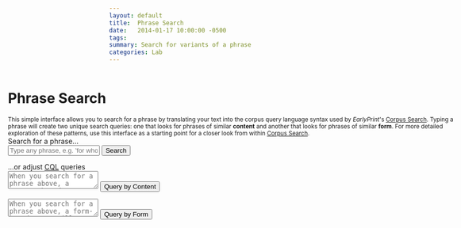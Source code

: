 ```yaml
---
layout: default
title:  Phrase Search
date:   2014-01-17 10:00:00 -0500
tags:
summary: Search for variants of a phrase
categories: Lab
---
```


<div class="background bg-white min-vh-75">
<h1 class="pl3">Phrase Search</h1>
<small class="db w-80 center">This simple interface allows you to search for a phrase by translating your text into the corpus query language syntax used by <em>EarlyPrint</em>'s <a href="https://ada.artsci.wustl.edu/corpus-frontend-1.2/eebotcp/search/">Corpus Search</a>. Typing a phrase will create two unique search queries: one that looks for phrases of similar <strong>content</strong> and another that looks for phrases of similar <strong>form</strong>. For more detailed exploration of these patterns, use this interface as a starting point for a closer look from within <a href="https://ada.artsci.wustl.edu/corpus-frontend-1.2/eebotcp/search/">Corpus Search</a>.</small>

<div class="cf h-auto bg-light-blue mw7 center pa4 br2-ns ba b--black-10">
  <div class="fl w-100 tc mb1">Search for a phrase...</div>
  <form id="mainSearch">
   <input class="f6 f5-l input-reset bn fl black-80 bg-white pa3 lh-solid w-100 w-75-m w-80-l br2-ns br--left-ns" type="text" placeholder="Type any phrase, e.g. 'for whom the bell tolls'" id="searchBox" />
   <button class="f6 f5-l button-reset fl pv3 tc bn bg-animate bg-black-70 hover-bg-black white pointer w-100 w-25-m w-20-l br2-ns br--right-ns" type="submit" id="submitSearch">Search</button>
  </form>
  <div class="fl w-100 tc mt4">...or adjust <a href="http://inl.github.io/BlackLab/corpus-query-language.html#using-cql" target="_blank">CQL</a> queries</div>
  <form class="w-50-ns fl pa2" id="contentQuery">
   <textarea class="f6 f5-l input-reset bn fl black-80 bg-white pa3 lh-solid w-100 br2-ns br--left-ns" type="text" placeholder="When you search for a phrase above, a content-based query will autopopulate here" id="contentBox"></textarea>
   <button class="f6 f5-l center db button-reset pv3 tc bn bg-animate bg-black-70 hover-bg-black white pointer br2-ns" type="submit" id="submitContent">Query by Content</button>
  </form>
  <form class="w-50-ns fl pa2" id="formQuery">
   <textarea class="f6 f5-l input-reset bn fl black-80 bg-white pa3 lh-solid w-100 br2-ns br--left-ns" type="text" placeholder="When you search for a phrase above, a form-based query will autopopulate here" id="formBox"></textarea>
   <button class="f6 f5-l center db button-reset pv3 mt3 tc bn bg-animate bg-black-70 hover-bg-black white pointer br2-ns" type="submit" id="submitForm">Query by Form</button>
  </form>
</div>

<div class="w-50-ns fl pr4 pl3">
  <div id="contentResults"></div>
</div>

<div class="w-50-ns fl pr4">
  <div id="formResults"></div>
</div>
</div>

<style>
.background {
  width: 95vw;
  position: absolute;
  left: 2.5%;
  }
</style>

<script type="module">
  import {html, render} from 'https://unpkg.com/lit-html@1.2.0/lit-html.js?module';

  const mainForm = document.getElementById("mainSearch"); //Full form for phrase search
  const contentForm = document.getElementById("contentQuery");
  const formForm = document.getElementById("formQuery");
  const searchInput = document.getElementById("searchBox") //Input box for phrase
  const resultsTemplate = (type, pattern, hits, docInfos) =>
    html`<h2 class="fl">Results by ${type}</h2>
    <a class="fr f6 link dim br2 ph3 pv2 mb2 dib white bg-dark-blue" href="https://ada.artsci.wustl.edu/corpus-frontend-1.2/eebotcp/search/hits?number=20&first=0&patt=${encodeURIComponent(pattern)}" target="_blank">Go to full results</a>
    <h4 class="fl w-100">First 20 results:</h4>
    <ul class="list f6 center">
      ${hits.map(h => html`
        <li class="fl w-100 lh-copy pv1 ba bl-0 bt-0 br-0 b--dotted b--black-30 gray">
        <div class="b fl w-80 black">${h.match.reg.join(" ")}</div>
        <div class="fl w-20 tr">${docInfos[h.docPid].display_year}</div>
        <div class="fl w-100"><strong>${docInfos[h.docPid].author}</strong> | ${docInfos[h.docPid].display_title.substring(0,50)}...</div>
        </li>`)}
    </ul>
    `;
  const errorTemplate = () =>
  html`<p>No results! Try a different phrase.</p>
  <p>Sometimes an alternate spelling may work. If you're having trouble, use the more detailed <a href="https://ada.artsci.wustl.edu/corpus-frontend-1.2/eebotcp/search/" target="_blank">Corpus Search</a> interface.</p>`;
  const singleWordTemplate = () =>
  html`<p>Your search has too few words!</p>
  <p> You've either entered just one word, or else your phrase doesn't contain enough distinct nouns or verbs to be searchable. If you'd like to search for a single word or a more specific phrase, use the detailed <a href="https://ada.artsci.wustl.edu/corpus-frontend-1.2/eebotcp/search/" target="_blank">Corpus Search</a> interface.</p>`;
  const formResults = document.getElementById('formResults');
  const contentResults = document.getElementById('contentResults');

  const getFormQuery = (string) => {
    if (string.split(" ").length <= 1) {
      render(singleWordTemplate(), formResults);
    } else {
    let pattern = string.split(" ").map(word => `[reg="${word}"]`).join("");
    let request = new Request(`https://ada.artsci.wustl.edu/blacklab-server-1.7.3/eebotcp/hits?number=20&patt=${encodeURIComponent(pattern)}&outputformat=json`);
    return fetch(request)
    .then(response => {
      if (response.status === 200) {
        return response.json();
      } else {
        throw new Error('Something went wrong on api server!');
        render(errorTemplate(), formResults);
      }
    })
    .then(response => {
      if (response.hits.length === 0) {
        render(errorTemplate(), formResults);
      } else {
        let match = response.hits[0].match;
        let new_pattern = match.pos.map(p => {if (p === "xx") { return "[]"} else { return `[pos="${p}"]`}}).join("");
	document.getElementById("formBox").value = new_pattern;
	return new_pattern;
      }

    }).catch(error => {
      console.error(error);
      render(errorTemplate(), formResults);
    });
  }
  }

  const getContentQuery = (string) => {
    let pattern = string.split(" ").map(word => `[reg="${word}"]`).join("");
    let request = new Request(`https://ada.artsci.wustl.edu/blacklab-server-1.7.3/eebotcp/hits?number=20&patt=${encodeURIComponent(pattern)}&outputformat=json`);
    return fetch(request)
    .then(response => {
      if (response.status === 200) {
        return response.json();
      } else {
        throw new Error('Something went wrong on api server!');
        render(errorTemplate(), contentResults);
      }
    })
    .then(response => {
      if (response.hits.length === 0) {
        render(errorTemplate(), contentResults);
      } else {
        let match = response.hits[0].match;
        let alphabet = "ABCDEFGHIJKLMNOPQRSTUVWXYZ"
        let imp_words = match.lemma.filter((l,idx) => match.pos[idx].startsWith("n") || match.pos[idx].startsWith("v") )
        if (imp_words.length <= 1) {
          render(singleWordTemplate(), contentResults);
        } else {
        let patt_1 = imp_words.map((l,idx,arr) => `${alphabet[idx]}:[lemma="${arr.join("|")}"]`).join("[]{0,5} ");
        let combos = Array.from(alphabet).slice(0,imp_words.length).map((a,i,arr) => arr.slice(i+1).map(b => [a, b])).flat(1)
        let patt_2 = combos.map(c => `${c[0]}.lemma != ${c[1]}.lemma`).join(" & ");
        let new_pattern = `${patt_1} :: ${patt_2}`
	document.getElementById("contentBox").value = new_pattern;
	return new_pattern;
      }
      }

    }).catch(error => {
      console.error(error);
      render(errorTemplate(), contentResults);
    });
  }

  const returnSearchResult = (type,pattern,container) => {
	let request = new Request(`https://ada.artsci.wustl.edu/blacklab-server-1.7.3/eebotcp/hits?number=20&patt=${encodeURIComponent(pattern)}&outputformat=json`);
        fetch(request)
        .then(response => {
          if (response.status === 200) {
            return response.json();
          } else {
            throw new Error('Something went wrong on api server!');
	    render(errorTemplate(), container);
          }
        })
        .then(response => {
          if (response.hits.length > 0) {
          render(resultsTemplate(type, pattern, response.hits, response.docInfos), container);
          } else { render(errorTemplate(), container) }
        }).catch(error => {
          console.error(error);
	  render(errorTemplate(), container);
        });
  }

  mainForm.onsubmit = function(event) {
    // stop our form submission from refreshing the page
    event.preventDefault();

    let data = searchInput.value; // Get value of text area (usually from a CSV)
    let no_punct = data.replace(/[\.,:";\[\]\(\)\?\!]/g, "")
    getFormQuery(no_punct).then(formQuery => {
      returnSearchResult("Form",formQuery,formResults);
    });
    getContentQuery(no_punct).then(contentQuery => {
      returnSearchResult("Content",contentQuery,contentResults);
    });
  };

  contentForm.onsubmit = function(event) {
    // stop our form submission from refreshing the page
    event.preventDefault();

    let contentQuery = document.getElementById("contentBox").value; // Get value of text area
    returnSearchResult("Content",contentQuery,contentResults);
  };

  formForm.onsubmit = function(event) {
    // stop our form submission from refreshing the page
    event.preventDefault();

    let formQuery = document.getElementById("formBox").value; // Get value of text area
    returnSearchResult("Form",formQuery,formResults);
  };
</script>
